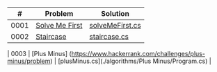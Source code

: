 |  #  | Problem       | Solution |
| :-: | ------------- | -------- |
| 0001 | [Solve Me First](https://www.hackerrank.com/challenges/solve-me-first/problem?isFullScreen=truehttps://leetcode.com/problems/two-sum/) | [solveMeFirst.cs](./algorithms/01_solveMeFirst/Program.cs) |
| 0002 | [Staircase](https://www.hackerrank.com/challenges/staircase/problem?isFullScreen=true) | [staircase.cs](./algorithms/stairCase/Program.cs) |

| 0003 | [Plus Minus] (https://www.hackerrank.com/challenges/plus-minus/problem) | [plusMinus.cs](./algorithms/Plus Minus/Program.cs) |